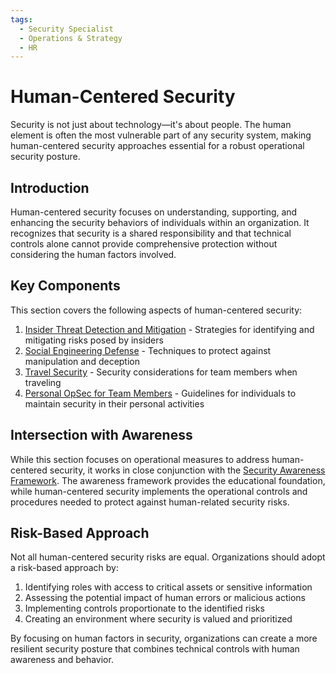 ```yaml
---
tags:
  - Security Specialist
  - Operations & Strategy
  - HR
---
```


# Human-Centered Security

Security is not just about technology—it's about people. The human element is often the most vulnerable part of any security system, making human-centered security approaches essential for a robust operational security posture.

## Introduction

Human-centered security focuses on understanding, supporting, and enhancing the security behaviors of individuals within an organization. It recognizes that security is a shared responsibility and that technical controls alone cannot provide comprehensive protection without considering the human factors involved.

## Key Components

This section covers the following aspects of human-centered security:

1. [Insider Threat Detection and Mitigation](./detecting-and-mitigating-insider-threats.md) - Strategies for identifying and mitigating risks posed by insiders
2. [Social Engineering Defense](./social-engineering-defense.md) - Techniques to protect against manipulation and deception
3. [Travel Security](./travel-security.md) - Security considerations for team members when traveling
4. [Personal OpSec for Team Members](./personal-opsec.md) - Guidelines for individuals to maintain security in their personal activities

## Intersection with Awareness

While this section focuses on operational measures to address human-centered security, it works in close conjunction with the [Security Awareness Framework](../../awareness/README.md). The awareness framework provides the educational foundation, while human-centered security implements the operational controls and procedures needed to protect against human-related security risks.

## Risk-Based Approach

Not all human-centered security risks are equal. Organizations should adopt a risk-based approach by:

1. Identifying roles with access to critical assets or sensitive information
2. Assessing the potential impact of human errors or malicious actions
3. Implementing controls proportionate to the identified risks
4. Creating an environment where security is valued and prioritized

By focusing on human factors in security, organizations can create a more resilient security posture that combines technical controls with human awareness and behavior. 